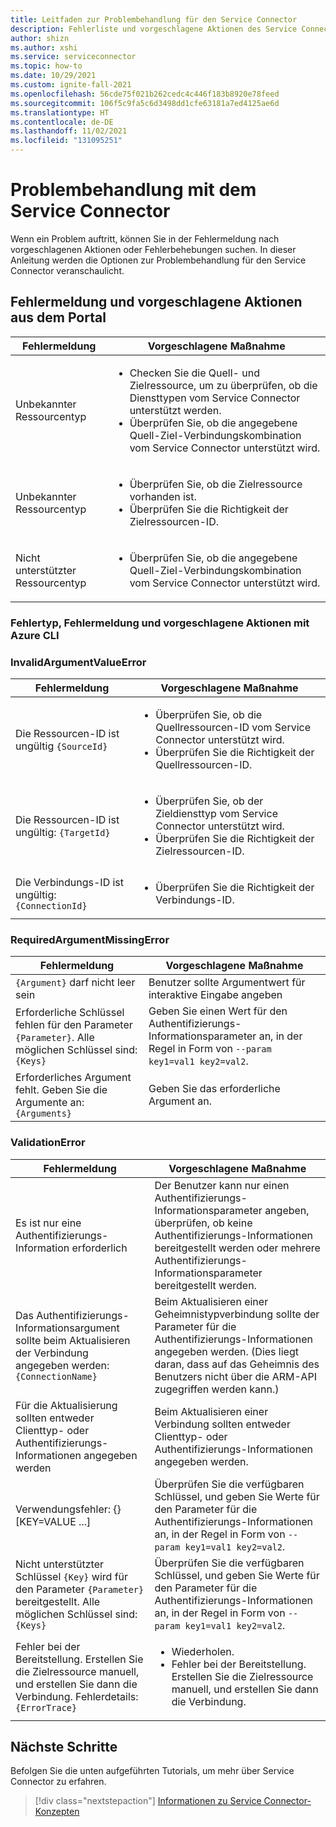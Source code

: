 ```yaml
---
title: Leitfaden zur Problembehandlung für den Service Connector
description: Fehlerliste und vorgeschlagene Aktionen des Service Connectors
author: shizn
ms.author: xshi
ms.service: serviceconnector
ms.topic: how-to
ms.date: 10/29/2021
ms.custom: ignite-fall-2021
ms.openlocfilehash: 56cde75f021b262cedc4c446f183b8920e78feed
ms.sourcegitcommit: 106f5c9fa5c6d3498dd1cfe63181a7ed4125ae6d
ms.translationtype: HT
ms.contentlocale: de-DE
ms.lasthandoff: 11/02/2021
ms.locfileid: "131095251"
---
```

# <a name="how-to-troubleshoot-with-service-connector"></a>Problembehandlung mit dem Service Connector

Wenn ein Problem auftritt, können Sie in der Fehlermeldung nach vorgeschlagenen Aktionen oder Fehlerbehebungen suchen. In dieser Anleitung werden die Optionen zur Problembehandlung für den Service Connector veranschaulicht.

## <a name="error-message-and-suggested-actions-from-portal"></a>Fehlermeldung und vorgeschlagene Aktionen aus dem Portal

| Fehlermeldung | Vorgeschlagene Maßnahme |
| --- | --- |
| Unbekannter Ressourcentyp | <ul><li>Checken Sie die Quell- und Zielressource, um zu überprüfen, ob die Diensttypen vom Service Connector unterstützt werden.</li><li>Überprüfen Sie, ob die angegebene Quell-Ziel-Verbindungskombination vom Service Connector unterstützt wird.</li></ul> |
| Unbekannter Ressourcentyp | <ul><li>Überprüfen Sie, ob die Zielressource vorhanden ist.</li><li>Überprüfen Sie die Richtigkeit der Zielressourcen-ID.</li></ul> |
| Nicht unterstützter Ressourcentyp | <ul><li>Überprüfen Sie, ob die angegebene Quell-Ziel-Verbindungskombination vom Service Connector unterstützt wird.</li></ul> |

### <a name="error-typeerror-message-and-suggested-actions-using-azure-cli"></a>Fehlertyp, Fehlermeldung und vorgeschlagene Aktionen mit Azure CLI

### <a name="invalidargumentvalueerror"></a>InvalidArgumentValueError


| Fehlermeldung | Vorgeschlagene Maßnahme |
| --- | --- |
| Die Ressourcen-ID ist ungültig `{SourceId}` | <ul><li>Überprüfen Sie, ob die Quellressourcen-ID vom Service Connector unterstützt wird.</li><li>Überprüfen Sie die Richtigkeit der Quellressourcen-ID.</li></ul> |
| Die Ressourcen-ID ist ungültig: `{TargetId}` | <ul><li>Überprüfen Sie, ob der Zieldiensttyp vom Service Connector unterstützt wird.</li><li>Überprüfen Sie die Richtigkeit der Zielressourcen-ID.</li></ul> |
| Die Verbindungs-ID ist ungültig: `{ConnectionId}` | <ul><li>Überprüfen Sie die Richtigkeit der Verbindungs-ID.</li></ul> |


### <a name="requiredargumentmissingerror"></a>RequiredArgumentMissingError

| Fehlermeldung | Vorgeschlagene Maßnahme |
| --- | --- |
| `{Argument}` darf nicht leer sein | Benutzer sollte Argumentwert für interaktive Eingabe angeben |
| Erforderliche Schlüssel fehlen für den Parameter `{Parameter}`. Alle möglichen Schlüssel sind: `{Keys}` | Geben Sie einen Wert für den Authentifizierungs-Informationsparameter an, in der Regel in Form von `--param key1=val1 key2=val2`. |
| Erforderliches Argument fehlt. Geben Sie die Argumente an: `{Arguments}` | Geben Sie das erforderliche Argument an. | 

### <a name="validationerror"></a>ValidationError

| Fehlermeldung | Vorgeschlagene Maßnahme |
| --- | --- |
| Es ist nur eine Authentifizierungs-Information erforderlich | Der Benutzer kann nur einen Authentifizierungs-Informationsparameter angeben, überprüfen, ob keine Authentifizierungs-Informationen bereitgestellt werden oder mehrere Authentifizierungs-Informationsparameter bereitgestellt werden. |
| Das Authentifizierungs-Informationsargument sollte beim Aktualisieren der Verbindung angegeben werden: `{ConnectionName}` | Beim Aktualisieren einer Geheimnistypverbindung sollte der Parameter für die Authentifizierungs-Informationen angegeben werden. (Dies liegt daran, dass auf das Geheimnis des Benutzers nicht über die ARM-API zugegriffen werden kann.) |
| Für die Aktualisierung sollten entweder Clienttyp- oder Authentifizierungs-Informationen angegeben werden | Beim Aktualisieren einer Verbindung sollten entweder Clienttyp- oder Authentifizierungs-Informationen angegeben werden. |
| Verwendungsfehler: {} [KEY=VALUE ...] | Überprüfen Sie die verfügbaren Schlüssel, und geben Sie Werte für den Parameter für die Authentifizierungs-Informationen an, in der Regel in Form von `--param key1=val1 key2=val2`. |
| Nicht unterstützter Schlüssel `{Key}` wird für den Parameter `{Parameter}` bereitgestellt. Alle möglichen Schlüssel sind: `{Keys}` | Überprüfen Sie die verfügbaren Schlüssel, und geben Sie Werte für den Parameter für die Authentifizierungs-Informationen an, in der Regel in Form von `--param key1=val1 key2=val2`. |
| Fehler bei der Bereitstellung. Erstellen Sie die Zielressource manuell, und erstellen Sie dann die Verbindung. Fehlerdetails: `{ErrorTrace}` | <ul><li>Wiederholen.</li><li>Fehler bei der Bereitstellung. Erstellen Sie die Zielressource manuell, und erstellen Sie dann die Verbindung.</li></ul> |

## <a name="next-steps"></a>Nächste Schritte

Befolgen Sie die unten aufgeführten Tutorials, um mehr über Service Connector zu erfahren.

> [!div class="nextstepaction"]
> [Informationen zu Service Connector-Konzepten](./concept-service-connector-internals.md)

